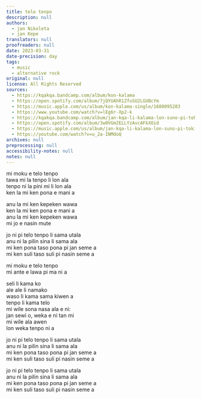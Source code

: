 ```yaml
---
title: telo tenpo
description: null
authors:
  - jan Nikoleta
  - jan Kepe
translators: null
proofreaders: null
date: 2023-03-31
date-precision: day
tags:
  - music
  - alternative rock
original: null
license: All Rights Reserved
sources:
  - https://kqakqa.bandcamp.com/album/kon-kalama
  - https://open.spotify.com/album/7jQYUAhR1ZfuSU2LGUBcYm
  - https://music.apple.com/us/album/kon-kalama-single/1680095283
  - https://www.youtube.com/watch?v=lEg6r-Xp2-k
  - https://kqakqa.bandcamp.com/album/jan-kqa-li-kalama-lon-suno-pi-toki-pona-lon-tenpo-sike-nanpa-2023
  - https://open.spotify.com/album/3w0VGm2ELLYzAvcAFkXOid
  - https://music.apple.com/us/album/jan-kqa-li-kalama-lon-suno-pi-toki-pona-lon-tenpo-sike/1703886265
  - https://youtube.com/watch?v=u_2a-INMdoQ
archives: null
preprocessing: null
accessibility-notes: null
notes: null
---
```


mi moku e telo tenpo  \
tawa mi la tenpo li lon ala  \
tenpo ni la pini mi li lon ala  \
ken la mi ken pona e mani a

anu la mi ken kepeken wawa  \
ken la mi ken pona e mani a  \
anu la mi ken kepeken wawa  \
mi jo e nasin mute

jo ni pi telo tenpo li sama utala  \
anu ni la pilin sina li sama ala  \
mi ken pona taso pona pi jan seme a  \
mi ken suli taso suli pi nasin seme a

mi moku e telo tenpo  \
mi ante e lawa pi ma ni a

seli li kama ko  \
ale ale li namako  \
waso li kama sama kiwen a  \
tenpo li kama telo  \
mi wile sona nasa ala e ni:  \
jan sewi o, weka e ni tan mi  \
mi wile ala awen  \
lon weka tenpo ni a

jo ni pi telo tenpo li sama utala  \
anu ni la pilin sina li sama ala  \
mi ken pona taso pona pi jan seme a  \
mi ken suli taso suli pi nasin seme a

jo ni pi telo tenpo li sama utala  \
anu ni la pilin sina li sama ala  \
mi ken pona taso pona pi jan seme a  \
mi ken suli taso suli pi nasin seme a
